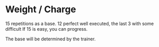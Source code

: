 # Weight / Charge

15 repetitions as a base.
12 perfect well executed, the last 3 with some difficult
If 15 is easy, you can progress.

The base will be determined by the trainer.
